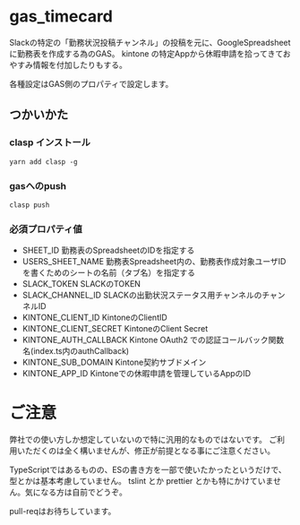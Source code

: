 # gas_timecard

Slackの特定の「勤務状況投稿チャンネル」の投稿を元に、GoogleSpreadsheetに勤務表を作成する為のGAS。
kintone の特定Appから休暇申請を拾ってきておやすみ情報を付加したりもする。

各種設定はGAS側のプロパティで設定します。

## つかいかた

### clasp インストール

```
yarn add clasp -g
```

### gasへのpush

```
clasp push
```

### 必須プロパティ値

- SHEET_ID
  勤務表のSpreadsheetのIDを指定する
- USERS_SHEET_NAME
  勤務表Spreadsheet内の、勤務表作成対象ユーザIDを書くためのシートの名前（タブ名）を指定する
- SLACK_TOKEN
  SLACKのTOKEN
- SLACK_CHANNEL_ID
  SLACKの出勤状況ステータス用チャンネルのチャンネルID
- KINTONE_CLIENT_ID
  KintoneのClientID
- KINTONE_CLIENT_SECRET
  KintoneのClient Secret
- KINTONE_AUTH_CALLBACK
  Kintone OAuth2 での認証コールバック関数名(index.ts内のauthCallback)
- KINTONE_SUB_DOMAIN
  Kintone契約サブドメイン
- KINTONE_APP_ID
  Kintoneでの休暇申請を管理しているAppのID

# ご注意

弊社での使い方しか想定していないので特に汎用的なものではないです。
ご利用いただくのは全く構いませんが、修正が前提となる事にご注意ください。

TypeScriptではあるものの、ESの書き方を一部で使いたかったというだけで、型とかは基本考慮していません。
tslint とか prettier とかも特にかけていません。気になる方は自前でどうぞ。

pull-reqはお待ちしています。
